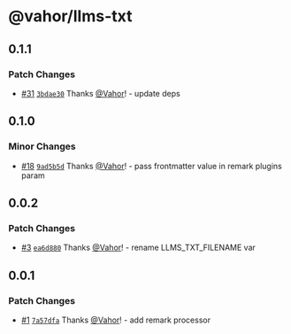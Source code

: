 # @vahor/llms-txt

## 0.1.1

### Patch Changes

- [#31](https://github.com/Vahor/llms-txt/pull/31) [`3bdae30`](https://github.com/Vahor/llms-txt/commit/3bdae307cf7c18360d0286dbe8bb8ec2c10949cf) Thanks [@Vahor](https://github.com/Vahor)! - update deps

## 0.1.0

### Minor Changes

- [#18](https://github.com/Vahor/llms-txt/pull/18) [`9ad5b5d`](https://github.com/Vahor/llms-txt/commit/9ad5b5dc129ff6f41380dcd4d0c11964ef1b612a) Thanks [@Vahor](https://github.com/Vahor)! - pass frontmatter value in remark plugins param

## 0.0.2

### Patch Changes

- [#3](https://github.com/Vahor/llms-txt/pull/3) [`ea6d880`](https://github.com/Vahor/llms-txt/commit/ea6d8809651c8c67a3bcb1f05172211a1ddc75ca) Thanks [@Vahor](https://github.com/Vahor)! - rename LLMS_TXT_FILENAME var

## 0.0.1

### Patch Changes

- [#1](https://github.com/Vahor/llms-txt/pull/1) [`7a57dfa`](https://github.com/Vahor/llms-txt/commit/7a57dfa2ae307ee636f92777748754245f55e74c) Thanks [@Vahor](https://github.com/Vahor)! - add remark processor
